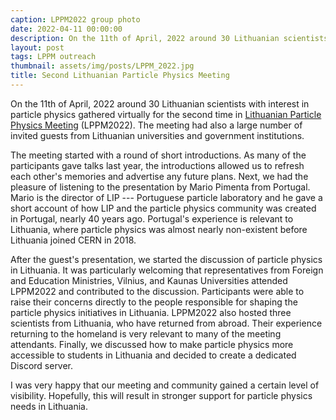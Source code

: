 ```yaml
---
caption: LPPM2022 group photo
date: 2022-04-11 00:00:00
description: On the 11th of April, 2022 around 30 Lithuanian scientists with interest in particle physics gathered virtually for the second time in Lithuanian Particle Physics Meeting
layout: post
tags: LPPM outreach
thumbnail: assets/img/posts/LPPM_2022.jpg
title: Second Lithuanian Particle Physics Meeting
---
```


On the 11th of April, 2022 around 30 Lithuanian scientists with interest in particle physics
gathered virtually for the second time in [Lithuanian Particle Physics Meeting](http://cern.ch/LPPM2022) (LPPM2022). The meeting had also a large number of invited guests from Lithuanian universities and
government institutions.

The meeting started with a round of short introductions. As many of the participants gave talks
last year, the introductions allowed us to refresh each other's memories and advertise
any future plans. Next, we had the pleasure of listening to the presentation by
 Mario Pimenta from Portugal. Mario is the director of LIP --- Portuguese particle laboratory
and he gave a short account of how LIP and the particle physics community was created in Portugal,
nearly 40 years ago. Portugal's experience is relevant to Lithuania, where particle physics 
was almost nearly non-existent before Lithuania joined CERN in 2018.

After the guest's presentation, we started the discussion of particle physics 
in Lithuania. It was particularly welcoming that representatives from Foreign and Education
Ministries, Vilnius, and Kaunas Universities attended LPPM2022 and contributed to the discussion.
Participants were able to raise their concerns directly to the people responsible 
for shaping the particle physics initiatives in Lithuania.
LPPM2022 also hosted three scientists from Lithuania, who have returned from abroad. Their
experience returning to the homeland is very relevant to many of the meeting attendants.
Finally, we discussed how to make particle physics more accessible to students in Lithuania
and decided to create a dedicated Discord server.

I was very happy that our meeting and community gained a certain level of visibility.
Hopefully, this will result in stronger support for particle physics needs in Lithuania.